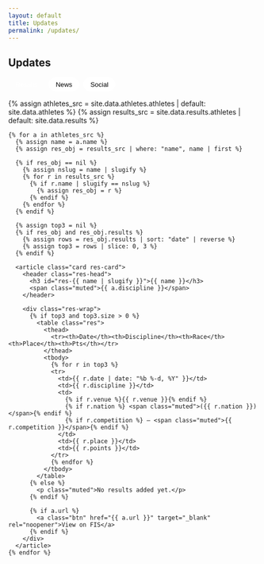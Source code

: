```yaml
---
layout: default
title: Updates
permalink: /updates/
---
```


<section id="updates-root" class="container">
  <h1 class="section-title">Updates</h1>

  <div class="tabs" role="tablist" aria-label="Updates tabs">
    <button class="tab active" data-tab="results" aria-selected="true">Results</button>
    <button class="tab" data-tab="news" aria-selected="false">News</button>
    <button class="tab" data-tab="social" aria-selected="false">Social</button>
  </div>

  <!-- Results -->
  <div id="tab-results" class="tabpanel show" role="tabpanel">
    {% assign athletes_src = site.data.athletes.athletes | default: site.data.athletes %}
    {% assign results_src   = site.data.results.athletes  | default: site.data.results  %}

    {% for a in athletes_src %}
      {% assign name = a.name %}
      {% assign res_obj = results_src | where: "name", name | first %}

      {% if res_obj == nil %}
        {% assign nslug = name | slugify %}
        {% for r in results_src %}
          {% if r.name | slugify == nslug %}
            {% assign res_obj = r %}
          {% endif %}
        {% endfor %}
      {% endif %}

      {% assign top3 = nil %}
      {% if res_obj and res_obj.results %}
        {% assign rows = res_obj.results | sort: "date" | reverse %}
        {% assign top3 = rows | slice: 0, 3 %}
      {% endif %}

      <article class="card res-card">
        <header class="res-head">
          <h3 id="res-{{ name | slugify }}">{{ name }}</h3>
          <span class="muted">{{ a.discipline }}</span>
        </header>

        <div class="res-wrap">
          {% if top3 and top3.size > 0 %}
            <table class="res">
              <thead>
                <tr><th>Date</th><th>Discipline</th><th>Race</th><th>Place</th><th>Pts</th></tr>
              </thead>
              <tbody>
                {% for r in top3 %}
                <tr>
                  <td>{{ r.date | date: "%b %-d, %Y" }}</td>
                  <td>{{ r.discipline }}</td>
                  <td>
                    {% if r.venue %}{{ r.venue }}{% endif %}
                    {% if r.nation %} <span class="muted">({{ r.nation }})</span>{% endif %}
                    {% if r.competition %} — <span class="muted">{{ r.competition }}</span>{% endif %}
                  </td>
                  <td>{{ r.place }}</td>
                  <td>{{ r.points }}</td>
                </tr>
                {% endfor %}
              </tbody>
            </table>
          {% else %}
            <p class="muted">No results added yet.</p>
          {% endif %}

          {% if a.url %}
            <a class="btn" href="{{ a.url }}" target="_blank" rel="noopener">View on FIS</a>
          {% endif %}
        </div>
      </article>
    {% endfor %}
  </div>

  <!-- News -->
  <div id="tab-news" class="tabpanel" role="tabpanel" hidden>
    {% include news-highlights.html title="Featured" kicker="Hand-picked stories" %}
    <hr class="divider">
    {% include news-feed.html title="Latest Coverage" kicker="Updated daily" %}
  </div>

  <!-- Social -->
  <div id="tab-social" class="tabpanel" role="tabpanel" hidden>
    <div class="card">
      <p class="muted">Live social wall goes here.</p>
      {% comment %}
      Embed your social wall widget here (Walls.io / Curator / Elfsight / Juicer).
      {% endcomment %}
    </div>
  </div>
</section>

<style>
/* Tabs */
.tabs{ display:flex; gap:.5rem; margin:10px 0 16px; flex-wrap:wrap; }
.tab{ border:1px solid var(--border); border-radius:999px; padding:.4rem .9rem; background:#fff; cursor:pointer; }
.tab.active{ background:linear-gradient(90deg,var(--brand),var(--navy)); color:#fff; border-color:transparent; }
.tabpanel{ margin-top:10px; }
.tabpanel.show{ display:block; }

/* Results table */
.res-card .res-head{ display:flex; align-items:baseline; gap:.75rem; }
.res{ width:100%; border-collapse:collapse; }
.res th, .res td{ padding:.55rem .65rem; border-top:1px solid var(--border); vertical-align:top; }
.res-wrap .btn{ margin-top:10px; }

/* News */
.news-year{ margin:18px 0 8px; font-size:1.1rem; opacity:.9; }
.news-grid{ grid-template-columns:repeat(auto-fit,minmax(280px,1fr)); gap:14px; }

.news-card{
  position:relative; display:block; padding:14px 16px;
  background:#fff; border:1px solid var(--border);
  border-radius:14px; box-shadow:var(--shadow); overflow:hidden;
  transition:transform .12s ease, box-shadow .12s ease;
}
.news-card::before{
  content:""; position:absolute; left:0; top:0; bottom:0; width:6px;
  background:linear-gradient(180deg,var(--brand),var(--navy));
  border-top-left-radius:14px; border-bottom-left-radius:14px;
}
.news-card:hover{ transform:translateY(-1px); box-shadow:0 12px 30px rgba(0,0,0,.12); }

.news-eyebrow{ display:flex; align-items:center; gap:.5rem; margin-bottom:.25rem; }
.source-pill{
  padding:.2rem .5rem; border-radius:999px;
  background:#f2f5ff; color:#334155; font-size:.8rem; font-weight:600;
  border:1px solid var(--border);
}
.news-date{ color:var(--muted); font-size:.9rem; }

.news-title{
  margin:.35rem 0 0; line-height:1.3;
  display:-webkit-box; -webkit-line-clamp:3; -webkit-box-orient:vertical; overflow:hidden;
}

.news-thumb{
  margin-top:10px; width:100%; height:140px;
  background-size:cover; background-position:center;
  border-radius:10px; border:1px solid var(--border);
}
</style>

<script>
document.addEventListener('DOMContentLoaded', () => {
  document.querySelectorAll('.tabs .tab').forEach(btn=>{
    btn.addEventListener('click',()=>{
      document.querySelectorAll('.tabs .tab').forEach(b=>b.classList.remove('active'));
      btn.classList.add('active');
      const id = btn.dataset.tab;
      document.querySelectorAll('.tabpanel').forEach(p=>{
        const show = p.id === 'tab-'+id;
        p.toggleAttribute('hidden', !show);
        p.classList.toggle('show', show);
      });
    });
  });
});
</script>

<script>
(function () {
  const VALID = ['results','news','social'];
  const tabs   = document.querySelectorAll('.tabs .tab');
  const panels = document.querySelectorAll('.tabpanel');

  function show(tab){
    const key = VALID.includes(tab) ? tab : 'results';
    tabs.forEach(b=>{
      const on = b.dataset.tab === key;
      b.classList.toggle('active', on);
      b.setAttribute('aria-selected', on ? 'true' : 'false');
    });
    panels.forEach(p=>{
      const on = p.id === 'tab-' + key;
      p.toggleAttribute('hidden', !on);
      p.classList.toggle('show', on);
    });
  }

  // click -> update URL hash (so you can refresh/share)
  document.querySelector('.tabs').addEventListener('click', (e)=>{
    const t = e.target.closest('.tab');
    if(!t) return;
    e.preventDefault();                      // keep page in place
    const key = t.dataset.tab;
    if (location.hash !== '#'+key) history.pushState(null, '', '#'+key);
    show(key);
  });

  // on load
  const start = (location.hash || '#results').slice(1);
  show(VALID.includes(start) ? start : 'results');

  // back/forward buttons
  window.addEventListener('hashchange', ()=>{
    const cur = (location.hash || '#results').slice(1);
    show(VALID.includes(cur) ? cur : 'results');
  });
})();
</script>

